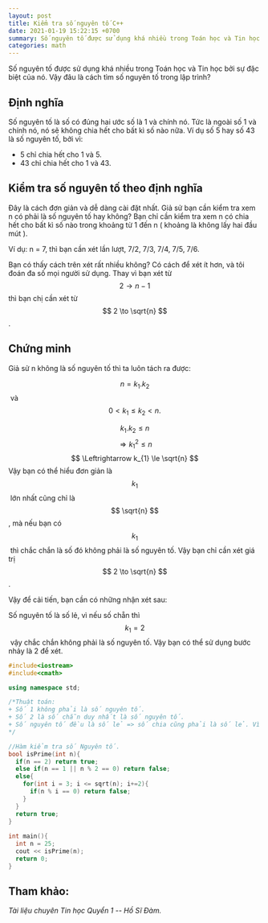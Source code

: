 ```yaml
---
layout: post
title: Kiểm tra số nguyên tố C++
date: 2021-01-19 15:22:15 +0700
summary: Số nguyên tố được sử dụng khá nhiều trong Toán học và Tin học bởi sự đặc biệt của nó. Vậy đâu là cách tìm số nguyên tố trong lập trình?
categories: math
---
```


Số nguyên tố được sử dụng khá nhiều trong Toán học và Tin học bởi sự đặc biệt của nó. Vậy đâu là cách tìm số nguyên tố trong lập trình?

## Định nghĩa

Số nguyên tố là số có đúng hai ước số là 1 và chính nó. Tức là ngoài số 1 và chính nó, nó sẽ không chia hết cho bất kì số nào nữa. Ví dụ số 5 hay số 43 là số nguyên tố, bởi vì:

- 5 chỉ chia hết cho 1 và 5.
- 43 chỉ chia hết cho 1 và 43.

## Kiểm tra số nguyên tố theo định nghĩa

Đây là cách đơn giản và dễ dàng cài đặt nhất. Giả sử bạn cần kiểm tra xem n có phải là số nguyên tố hay không? Bạn chỉ cần kiểm tra xem n có chia hết cho bất kì số nào trong khoảng từ 1 đến n ( khoảng là không lấy hai đầu mút ).

Ví dụ: n = 7, thì bạn cần xét lần lượt, 7/2, 7/3, 7/4, 7/5, 7/6.

Bạn có thấy cách trên xét rất nhiều không? Có cách để xét ít hơn, và tôi đoán đa số mọi người sử dụng. Thay vì bạn xét từ $$ 2 \to n -1  $$ thì bạn chị cần xét từ $$ 2 \to \sqrt{n} $$.

## Chứng minh

Giả sử n không là số nguyên tố thì ta luôn tách ra được:

$$ n = k_{1} . k_{2} $$ và $$ 0 < k_{1} \le k_{2} < n. $$

$$ k_{1}.k_{2} \le n $$
$$ \Rightarrow k_{1}^{2} \le n $$
$$ \Leftrightarrow k_{1} \le \sqrt{n} $$
Vậy bạn có thể hiểu đơn giản là $$ k_{1} $$​ lớn nhất cũng chỉ là $$ \sqrt{n} $$ , mà nếu bạn có $$ k_{1}​ $$ thì chắc chắn là số đó không phải là số nguyên tố. Vậy bạn chỉ cần xét giá trị $$ 2 \to \sqrt{n} $$​.

Vậy để cải tiến, bạn cần có những nhận xét sau:

Số nguyên tố là số lẻ, vì nếu số chẵn thì $$ k_{1} = 2 $$ vậy chắc chắn không phải là số nguyên tố. Vậy bạn có thể sử dụng bước nhảy là 2 để xét.

```cpp
#include<iostream>
#include<cmath>

using namespace std;

/*Thuật toán:
+ Số 1 không phải là số nguyên tố.
+ Số 2 là số chẵn duy nhất là số nguyên tố.
+ Số nguyên tố đều là số lẻ => số chia cũng phải là số lẻ. Vì số lẻ không thể chia hết cho số chẵn được.
*/

//Hàm kiểm tra số Nguyên tố.
bool isPrime(int n){
  if(n == 2) return true;
  else if(n == 1 || n % 2 == 0) return false;
  else{
    for(int i = 3; i <= sqrt(n); i+=2){
      if(n % i == 0) return false;
    }
  }
  return true;
}
 
int main(){
  int n = 25;
  cout << isPrime(n);
  return 0;
}
```
## Tham khảo:
*Tài liệu chuyên Tin học Quyển 1 -- Hồ Sĩ Đàm.*
